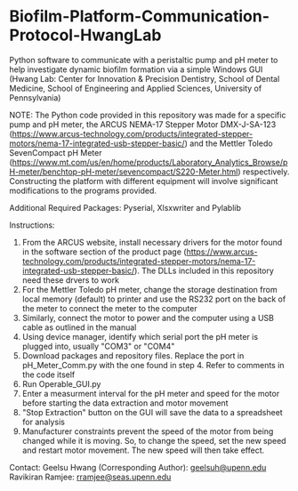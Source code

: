 # Biofilm-Platform-Communication-Protocol-HwangLab
Python software to communicate with a peristaltic pump and pH meter to help investigate dynamic biofilm formation via a simple Windows GUI (Hwang Lab: Center for Innovation &amp; Precision Dentistry, School of Dental Medicine, School of Engineering and Applied Sciences, University of Pennsylvania)

NOTE: The Python code provided in this repository was made for a specific pump and pH meter, the ARCUS NEMA-17 Stepper Motor DMX-J-SA-123 (https://www.arcus-technology.com/products/integrated-stepper-motors/nema-17-integrated-usb-stepper-basic/) and the Mettler Toledo SevenCompact pH Meter (https://www.mt.com/us/en/home/products/Laboratory_Analytics_Browse/pH-meter/benchtop-pH-meter/sevencompact/S220-Meter.html) respectively. Constructing the platform with different equipment will involve significant modifications to the programs provided. 

Additional Required Packages: Pyserial, Xlsxwriter and Pylablib

Instructions: 
1. From the ARCUS website, install necessary drivers for the motor found in the software section of the product page (https://www.arcus-technology.com/products/integrated-stepper-motors/nema-17-integrated-usb-stepper-basic/). The DLLs included in this repository need these drvers to work 
2. For the Mettler Toledo pH meter, change the storage destination from local memory (default) to printer and use the RS232 port on the back of the meter to connect the meter to the computer 
3. Similarly, connect the motor to power and the computer using a USB cable as outlined in the manual 
4. Using device manager, identify which serial port the pH meter is plugged into, usually "COM3" or "COM4" 
5. Download packages and repository files. Replace the port in pH_Meter_Comm.py with the one found in step 4. Refer to comments in the code itself
6. Run Operable_GUI.py 
7. Enter a measurment interval for the pH meter and speed for the motor before starting the data extraction and motor movement 
8. "Stop Extraction" button on the GUI will save the data to a spreadsheet for analysis 
9. Manufacturer constraints prevent the speed of the motor from being changed while it is moving. So, to change the speed, set the new speed and restart motor movement. The new speed will then take effect. 

Contact: 
Geelsu Hwang (Corresponding Author): geelsuh@upenn.edu
Ravikiran Ramjee: rramjee@seas.upenn.edu
